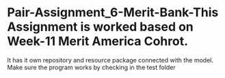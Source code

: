# Pair-Assignment_6-Merit-Bank-This Assignment is worked based on Week-11 Merit America Cohrot. 
It has it own repository and resource package connected with the model. 
Make sure the program works by checking in the test folder
